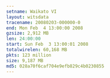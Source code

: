 ```yaml
---
setname: Waikato VI
layout: witsdata
tracename: 20080203-000000-0
end: Mon Feb  4 13:00:00 2008
gzsize: 2,912 MB
len: 24:00:00
start: Sun Feb  3 13:00:01 2008
totalwirelen: 60,168 MB
pkts: 123 million
size: 9,187 MB
md5: 028a70f6caf704e9efb829c4b0230855
---
```

